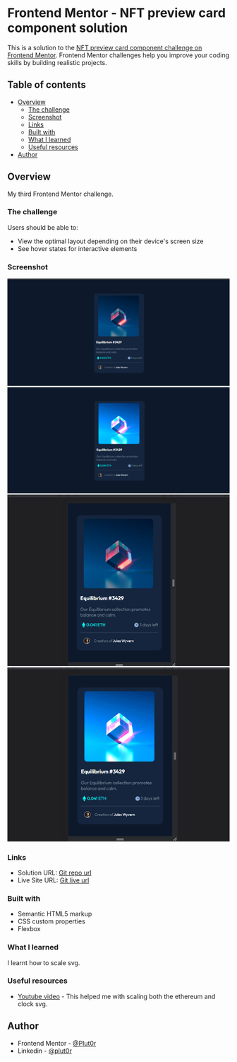 # Frontend Mentor - NFT preview card component solution

This is a solution to the [NFT preview card component challenge on Frontend Mentor](https://www.frontendmentor.io/challenges/nft-preview-card-component-SbdUL_w0U). Frontend Mentor challenges help you improve your coding skills by building realistic projects. 

## Table of contents

- [Overview](#overview)
  - [The challenge](#the-challenge)
  - [Screenshot](#screenshot)
  - [Links](#links)
  - [Built with](#built-with)
  - [What I learned](#what-i-learned)
  - [Useful resources](#useful-resources)
- [Author](#author)

## Overview

My third Frontend Mentor challenge.

### The challenge

Users should be able to:

- View the optimal layout depending on their device's screen size
- See hover states for interactive elements

### Screenshot

![desktop-preview](./resources/screenshot/desktop-nft-preview.png)
![desktop-active-state-preview](./resources/screenshot/desktop-nft-active-image.png)
![mobile-preview](./resources/screenshot/mobile-nft-preview.png)
![mobile-active-state-preview](./resources/screenshot/mobile-image-active.png)

### Links

- Solution URL: [Git repo url](https://github.com/Plut0r/nft-card-component)
- Live Site URL: [Git live url](https://plut0r.github.io/nft-card-component/)

### Built with

- Semantic HTML5 markup
- CSS custom properties
- Flexbox

### What I learned

  I learnt how to scale svg.

### Useful resources

- [Youtube video](https://www.youtube.com/watch?v=Clv_YhMWoFk&t=446s) - This helped me with scaling both the ethereum and clock svg.

## Author

- Frontend Mentor - [@Plut0r](https://www.frontendmentor.io/profile/Plut0r)
- Linkedin - [@plut0r](www.linkedin.com/in/plut0r)
